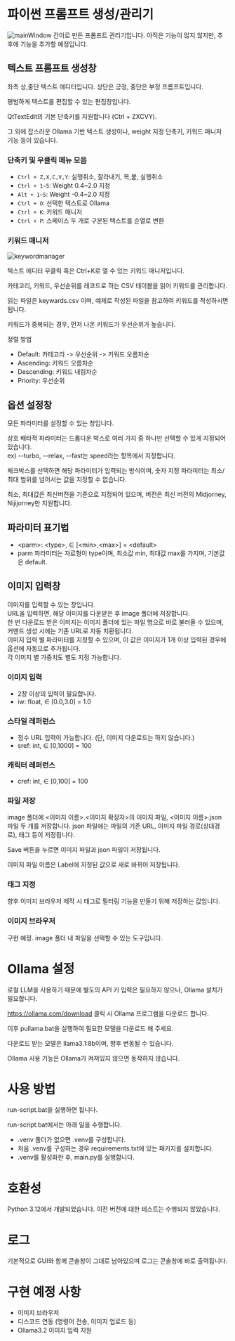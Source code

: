 # 파이썬 프롬프트 생성/관리기
![mainWindow](readme/mainWindow.png)
간이로 만든 프롬프트 관리기입니다. 아직은 기능이 많지 않지만, 추후에 기능을 추가할 예정입니다.

## 텍스트 프롬프트 생성창

좌측 상,중단 텍스트 에디터입니다. 상단은 긍정, 중단은 부정 프롬프트입니다.

평범하게 텍스트를 편집할 수 있는 편집창입니다.

QtTextEdit의 기본 단축키를 지원합니다 (Ctrl + ZXCVY).

그 외에 잡스러운 Ollama 기반 텍스트 생성이나, weight 지정 단축키, 키워드 매니저 기능 등이 있습니다.

### 단축키 및 우클릭 메뉴 모음

- `Ctrl + Z,X,C,V,Y`: 실행취소, 잘라내기, 복,붙, 실행취소
- `Ctrl + 1~5`: Weight 0.4~2.0 지정
- `Alt + 1~5`: Weight -0.4~2.0 지정
- `Ctrl + O`: 선택한 텍스트로 Ollama
- `Ctrl + K`: 키워드 매니저
- `Ctrl + P`: 스페이스 두 개로 구분된 텍스트를 순열로 변환
### 키워드 매니저
![keywordmanager](readme/keywordmanager.png)

텍스트 에디터 우클릭 혹은 Ctrl+K로 열 수 있는 키워드 매니저입니다.

카테고리, 키워드, 우선순위를 레코드로 하는 CSV 테이블을 읽어 키워드를 관리합니다.

읽는 파일은 keywards.csv 이며, 예제로 작성된 파일을 참고하여 키워드를 작성하시면 됩니다.

키워드가 중복되는 경우, 먼저 나온 키워드가 우선순위가 높습니다.

정렬 방법
- Default: 카테고리 -> 우선순위 -> 키워드 오름차순
- Ascending: 키워드 오름차순
- Descending: 키워드 내림차순
- Priority: 우선순위

## 옵션 설정창

모든 파라미터를 설정할 수 있는 창입니다.

상호 배타적 파라미터는 드롭다운 박스로 여러 가지 중 하나만 선택할 수 있게 지정되어 있습니다.<br>
ex) --turbo, --relax, --fast는 speed라는 항목에서 지정합니다.

체크박스를 선택하면 해당 파라미터가 입력되는 방식이며, 숫자 지정 파라미터는 최소/최대 범위를 넘어서는 값을 지정할 수 없습니다.<br>

최소, 최대값은 최신버전을 기준으로 지정되어 있으며, 버전은 최신 버전의 Midjorney, Nijijorney만 지원합니다.

## 파라미터 표기법

- \<parm\>: \<type\>, ∈ [\<min\>,\<max\>] = \<default\>
- parm 파라미터는 자료형이 type이며, 최소값 min, 최대값 max를 가지며, 기본값은 default.

## 이미지 입력창

이미지를 입력할 수 있는 창입니다.<br>
URL을 입력하면, 해당 이미지를 다운받은 후 image 폴더에 저장합니다.<br>
한 번 다운로드 받은 이미지는 이미지 폴더에 있는 파일 명으로 바로 불러올 수 있으며, 커맨드 생성 시에는 기존 URL로 자동 치환됩니다.<br>
이미지 입력 별 파라미터를 지정할 수 있으며, 이 값은 이미지가 1개 이상 입력된 경우에 옵션에 자동으로 추가됩니다.<br>
각 이미지 별 가중치도 별도 지정 가능합니다.<br>

### 이미지 입력

- 2장 이상의 입력이 필요합니다.
- iw: float, ∈ [0.0,3.0] = 1.0

### 스타일 레퍼런스

- 정수 URL 입력이 가능합니다. (단, 이미지 다운로드는 하지 않습니다.)
- sref: int, ∈ [0,1000] = 100

### 캐릭터 레퍼런스

- cref: int, ∈ [0,100] = 100

### 파일 저장

image 폴더에 \<이미지 이름\>.\<이미지 확장자\>의 이미지 파일, \<이미지 이름\>.json 파일 두 개를 저장합니다.
json 파일에는 파일의 기존 URL, 이미지 파일 경로(상대경로), 태그 등이 저장됩니다.

Save 버튼을 누르면 이미지 파일과 json 파일이 저장됩니다.

이미지 파일 이름은 Label에 지정된 값으로 새로 바뀌어 저장됩니다.

### 태그 지정

향후 이미지 브라우저 제작 시 태그로 필터링 기능을 만들기 위해 저장하는 값입니다.

### 이미지 브라우저

구현 예정. image 폴더 내 파일을 선택할 수 있는 도구입니다.

# Ollama 설정
로컬 LLM을 사용하기 때문에 별도의 API 키 입력은 필요하지 않으나, Ollama 설치가 필요합니다.

https://ollama.com/download 클릭 시 Ollama 프로그램을 다운로드 합니다.

이후 pullama.bat을 실행하여 필요한 모델을 다운로드 해 주세요.

다운로드 받는 모델은 llama3.1:8b이며, 향후 변동될 수 있습니다.

Ollama 사용 기능은 Ollama가 켜져있지 않으면 동작하지 않습니다.

# 사용 방법
run-script.bat을 실행하면 됩니다.

run-script.bat에서는 아래 일을 수행합니다.
- .venv 폴더가 없으면 .venv를 구성합니다.
- 처음 .venv를 구성하는 경우 requirements.txt에 있는 패키지를 설치합니다.
- .venv를 활성화한 후, main.py를 실행합니다.

# 호환성
Python 3.12에서 개발되었습니다. 이전 버전에 대한 테스트는 수행되지 않았습니다.

# 로그
기본적으로 GUI와 함께 콘솔창이 그대로 남아있으며 로그는 콘솔창에 바로 출력됩니다.

# 구현 예정 사항
- 이미지 브라우저
- 디스코드 연동 (명령어 전송, 이미지 업로드 등)
- Ollama3.2 이미지 입력 지원 